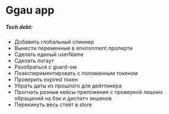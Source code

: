 # Ggau app
##### Tech debt:

 - Добавить глобальный спиннер
 - Вынести переменные в environment проперти
 - Сделать единый userName
 - Сделать логаут
 - Разобраться с guard-ом
 - Поэкспериментировать с поломанным токеном
 - Проверить expired токен
 - Убрать даты из прошлого для дейтпикера
 - Прогнать разные кейсы приложения с проверкой лишних обращений на бэк и диспатч экшенов
 - Перекинуть весь стейт в store